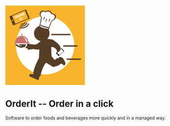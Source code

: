 <img alt="OrderIt" src="https://github.com/LeeU1911/OrderIt/blob/master/icon/nsr-app_icon.png" width="250" height="250"></img>
# OrderIt -- Order in a click
Software to order foods and beverages more quickly and in a managed way.

